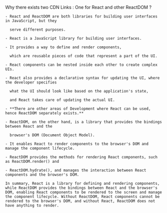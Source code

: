Why there exists two CDN Links : One for React and other ReactDOM ?

    - React and ReactDOM are both libraries for building user interfaces in JavaScript, but they

      serve different purposes.

    - React is a JavaScript library for building user interfaces.

    - It provides a way to define and render components,

      which are reusable pieces of code that represent a part of the UI.

    - React components can be nested inside each other to create complex UIs.

    - React also provides a declarative syntax for updating the UI, where the developer specifies

      what the UI should look like based on the application's state,

      and React takes care of updating the actual UI.

    - **There are other areas of Development where React can be used, hence ReactDOM separately exists.**

    - ReactDOM, on the other hand, is a library that provides the bindings between React and the

      browser's DOM (Document Object Model).

    - It enables React to render components to the browser's DOM and manage the component lifecycle.

    - ReactDOM provides the methods for rendering React components, such as ReactDOM.render() and

    - ReactDOM.hydrate(), and manages the interaction between React components and the browser's DOM.

    In summary, React is a library for defining and rendering components, while ReactDOM provides the bindings between React and the browser's DOM, enabling React components to be rendered to the screen and manage the component lifecycle. Without ReactDOM, React components cannot be rendered to the browser's DOM, and without React, ReactDOM does not have anything to render.
